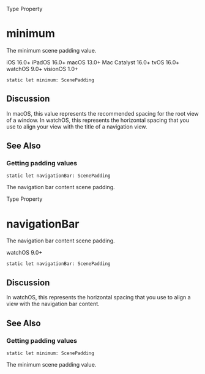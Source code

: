 Type Property

# minimum

The minimum scene padding value.

iOS 16.0+  iPadOS 16.0+  macOS 13.0+  Mac Catalyst 16.0+  tvOS 16.0+  watchOS
9.0+  visionOS 1.0+

    
    
    static let minimum: ScenePadding

## Discussion

In macOS, this value represents the recommended spacing for the root view of a
window. In watchOS, this represents the horizontal spacing that you use to
align your view with the title of a navigation view.

## See Also

### Getting padding values

`static let navigationBar: ScenePadding`

The navigation bar content scene padding.

Type Property

# navigationBar

The navigation bar content scene padding.

watchOS 9.0+

    
    
    static let navigationBar: ScenePadding

## Discussion

In watchOS, this represents the horizontal spacing that you use to align a
view with the navigation bar content.

## See Also

### Getting padding values

`static let minimum: ScenePadding`

The minimum scene padding value.


